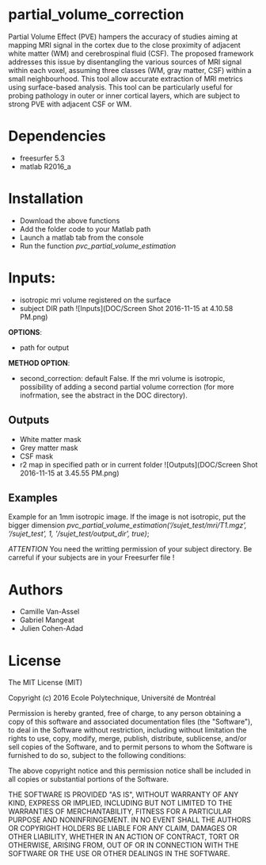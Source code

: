 # partial_volume_correction
Partial Volume Effect (PVE) hampers the accuracy of studies aiming at mapping MRI signal in the cortex due to the close proximity of adjacent white matter (WM) and cerebrospinal fluid (CSF). The proposed framework addresses this issue by disentangling the various sources of MRI signal within each voxel, assuming three classes (WM, gray matter, CSF) within a small neighbourhood. This tool allow accurate extraction of MRI metrics using surface-based analysis. This tool can be particularly useful for probing pathology in outer or inner cortical layers, which are subject to strong PVE with adjacent CSF or WM.

# Dependencies 
* freesurfer 5.3 
* matlab R2016_a

# Installation
* Download the above functions
* Add the folder code to your Matlab path
* Launch a matlab tab from the console
* Run the function *pvc_partial_volume_estimation*

# Inputs:
* isotropic mri volume registered on the surface
* subject DIR path
![Inputs](DOC/Screen Shot 2016-11-15 at 4.10.58 PM.png)

__OPTIONS__:
* path for output

__METHOD OPTION__:
* second_correction: default False. If the mri volume is isotropic, possibility of adding a second partial volume correction (for more inofrmation, see the abstract in the DOC directory). 

## Outputs
* White matter mask
* Grey matter mask
* CSF mask 
* r2 map in specified path or in current folder 
![Outputs](DOC/Screen Shot 2016-11-15 at 3.45.55 PM.png)
                                                                                        
## Examples

Example for an 1mm isotropic image. If the image is not isotropic, put the bigger dimension
_pvc_partial_volume_estimation(‘/sujet_test/mri/T1.mgz’, ‘/sujet_test’, 1, '/sujet_test/output_dir', true)_;

_ATTENTION_
You need the writting permission of your subject directory. Be carreful if your subjects are in your Freesurfer file !

# Authors
- Camille Van-Assel
- Gabriel Mangeat
- Julien Cohen-Adad

# License
The MIT License (MIT)

Copyright (c) 2016 Ecole Polytechnique, Université de Montréal

Permission is hereby granted, free of charge, to any person obtaining a copy
of this software and associated documentation files (the "Software"), to deal
in the Software without restriction, including without limitation the rights
to use, copy, modify, merge, publish, distribute, sublicense, and/or sell
copies of the Software, and to permit persons to whom the Software is
furnished to do so, subject to the following conditions:

The above copyright notice and this permission notice shall be included in all
copies or substantial portions of the Software.

THE SOFTWARE IS PROVIDED "AS IS", WITHOUT WARRANTY OF ANY KIND, EXPRESS OR
IMPLIED, INCLUDING BUT NOT LIMITED TO THE WARRANTIES OF MERCHANTABILITY,
FITNESS FOR A PARTICULAR PURPOSE AND NONINFRINGEMENT. IN NO EVENT SHALL THE
AUTHORS OR COPYRIGHT HOLDERS BE LIABLE FOR ANY CLAIM, DAMAGES OR OTHER
LIABILITY, WHETHER IN AN ACTION OF CONTRACT, TORT OR OTHERWISE, ARISING FROM,
OUT OF OR IN CONNECTION WITH THE SOFTWARE OR THE USE OR OTHER DEALINGS IN THE
SOFTWARE.
